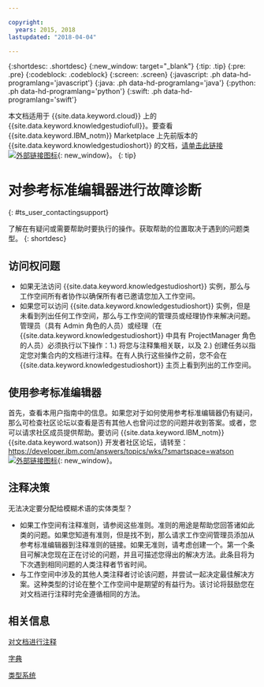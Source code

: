 ```yaml
---

copyright:
  years: 2015, 2018
lastupdated: "2018-04-04"

---
```


{:shortdesc: .shortdesc}
{:new_window: target="_blank"}
{:tip: .tip}
{:pre: .pre}
{:codeblock: .codeblock}
{:screen: .screen}
{:javascript: .ph data-hd-programlang='javascript'}
{:java: .ph data-hd-programlang='java'}
{:python: .ph data-hd-programlang='python'}
{:swift: .ph data-hd-programlang='swift'}

本文档适用于 {{site.data.keyword.cloud}} 上的 {{site.data.keyword.knowledgestudiofull}}。要查看 {{site.data.keyword.IBM_notm}} Marketplace 上先前版本的 {{site.data.keyword.knowledgestudioshort}} 的文档，[请单击此链接 ![外部链接图标](../../icons/launch-glyph.svg "外部链接图标")](https://console.bluemix.net/docs/services/knowledge-studio/user-guide-help.html){: new_window}。
{: tip}

# 对参考标准编辑器进行故障诊断
{: #ts_user_contactingsupport}

了解在有疑问或需要帮助时要执行的操作。获取帮助的位置取决于遇到的问题类型。
{: shortdesc}

## 访问权问题

- 如果无法访问 {{site.data.keyword.knowledgestudioshort}} 实例，那么与工作空间所有者协作以确保所有者已邀请您加入工作空间。
- 如果您可以访问 {{site.data.keyword.knowledgestudioshort}} 实例，但是未看到列出任何工作空间，那么与工作空间的管理员或经理协作来解决问题。管理员（具有 Admin 角色的人员）或经理（在 {{site.data.keyword.knowledgestudioshort}} 中具有 ProjectManager 角色的人员）必须执行以下操作：1.) 将您与注释集相关联，以及 2.) 创建任务以指定您对集合内的文档进行注释。在有人执行这些操作之前，您不会在 {{site.data.keyword.knowledgestudioshort}} 主页上看到列出的工作空间。

## 使用参考标准编辑器

首先，查看本用户指南中的信息。如果您对于如何使用参考标准编辑器仍有疑问，那么可检查社区论坛以查看是否有其他人也曾问过您的问题并收到答案。或者，您可以请求社区成员提供帮助。要访问 {{site.data.keyword.IBM_notm}} {{site.data.keyword.watson}} 开发者社区论坛，请转至：[https://developer.ibm.com/answers/topics/wks/?smartspace=watson ![外部链接图标](../../icons/launch-glyph.svg "外部链接图标")](https://developer.ibm.com/answers/topics/wks/?smartspace=watson){: new_window}。

## 注释决策

无法决定要分配给模糊术语的实体类型？

- 如果工作空间有注释准则，请参阅这些准则。准则的用途是帮助您回答诸如此类的问题。如果您知道有准则，但是找不到，那么请求工作空间管理员添加从参考标准编辑器到注释准则的链接。如果无准则，请考虑创建一个。第一个条目可解决您现在正在讨论的问题，并且可描述您得出的解决方法。此条目将为下次遇到相同问题的人类注释者节省时间。
- 与工作空间中涉及的其他人类注释者讨论该问题，并尝试一起决定最佳解决方案。这种类型的讨论在整个工作空间中是期望的有益行为。该讨论将鼓励您在对文档进行注释时完全遵循相同的方法。

## 相关信息

[对文档进行注释](/docs/services/watson-knowledge-studio/user-guide.html)

[字典](/docs/services/watson-knowledge-studio/dictionaries.html)

[类型系统](/docs/services/watson-knowledge-studio/typesystem.html)
